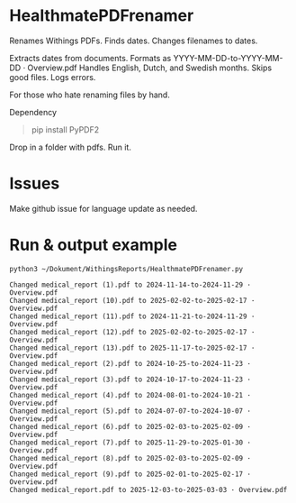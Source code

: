 # HealthmatePDFrenamer
Renames Withings PDFs. Finds dates. Changes filenames to dates.

Extracts dates from documents.
Formats as YYYY-MM-DD-to-YYYY-MM-DD · Overview.pdf
Handles English, Dutch, and Swedish months.
Skips good files. Logs errors.

For those who hate renaming files by hand.

Dependency
> pip install PyPDF2
 
Drop in a folder with pdfs. Run it.

# Issues
Make github issue for language update as needed.

# Run & output example
````
python3 ~/Dokument/WithingsReports/HealthmatePDFrenamer.py
````
````
Changed medical_report (1).pdf to 2024-11-14-to-2024-11-29 · Overview.pdf
Changed medical_report (10).pdf to 2025-02-02-to-2025-02-17 · Overview.pdf
Changed medical_report (11).pdf to 2024-11-21-to-2024-11-29 · Overview.pdf
Changed medical_report (12).pdf to 2025-02-02-to-2025-02-17 · Overview.pdf
Changed medical_report (13).pdf to 2025-11-17-to-2025-02-17 · Overview.pdf
Changed medical_report (2).pdf to 2024-10-25-to-2024-11-23 · Overview.pdf
Changed medical_report (3).pdf to 2024-10-17-to-2024-11-23 · Overview.pdf
Changed medical_report (4).pdf to 2024-08-01-to-2024-10-21 · Overview.pdf
Changed medical_report (5).pdf to 2024-07-07-to-2024-10-07 · Overview.pdf
Changed medical_report (6).pdf to 2025-02-03-to-2025-02-09 · Overview.pdf
Changed medical_report (7).pdf to 2025-11-29-to-2025-01-30 · Overview.pdf
Changed medical_report (8).pdf to 2025-02-03-to-2025-02-09 · Overview.pdf
Changed medical_report (9).pdf to 2025-02-01-to-2025-02-17 · Overview.pdf
Changed medical_report.pdf to 2025-12-03-to-2025-03-03 · Overview.pdf
````
